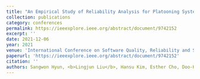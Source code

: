 ```yaml
---
title: "An Empirical Study of Reliability Analysis for Platooning System-of-Systems"
collection: publications
category: conferences
permalink: https://ieeexplore.ieee.org/abstract/document/9742152
excerpt: ''
date: 2021-12-06
year: 2021
venue: 'International Conference on Software Quality, Reliability and Security Companion (QRS-C)'
paperurl: 'https://ieeexplore.ieee.org/abstract/document/9742152'
citation: ''
authors: Sangwon Hyun, <b>Lingjun Liu</b>, Hansu Kim, Esther Cho, Doo-Hwan Bae
---
```

